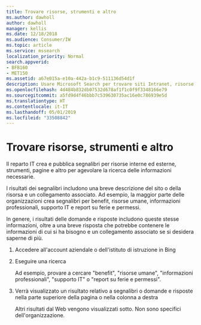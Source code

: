 ```yaml
---
title: Trovare risorse, strumenti e altro
ms.author: dawholl
author: dawholl
manager: kellis
ms.date: 12/18/2018
ms.audience: Consumer/IW
ms.topic: article
ms.service: mssearch
localization_priority: Normal
search.appverid:
- BFB160
- MET150
ms.assetid: a67e015a-e10a-442a-b1c9-511136d54d1f
description: Usare Microsoft Search per trovare siti Intranet, risorse, strumenti e collegamenti alle informazioni interne
ms.openlocfilehash: 4d484b832db07532d678af1f1c0f9f3348166e79
ms.sourcegitcommit: a5fd9d4f46bbb7c539630735ac16e0c786939e5d
ms.translationtype: HT
ms.contentlocale: it-IT
ms.lasthandoff: 05/01/2019
ms.locfileid: "33508842"
---
```

# <a name="find-resources-tools-and-more"></a>Trovare risorse, strumenti e altro

Il reparto IT crea e pubblica segnalibri per risorse interne ed esterne, strumenti, pagine e altro per agevolare la ricerca delle informazioni necessarie.
  
I risultati dei segnalibri includono una breve descrizione del sito o della risorsa e un collegamento associato. Ad esempio, la maggior parte delle organizzazioni crea segnalibri per benefit, risorse umane, informazioni professionali, supporto IT e report su ferie e permessi.
  
In genere, i risultati delle domande e risposte includono queste stesse informazioni, oltre a una breve risposta che potrebbe contenere le informazioni di cui si ha bisogno e un collegamento associato se si desidera saperne di più.
  
1. Accedere all'account aziendale o dell'istituto di istruzione in Bing 
    
2. Eseguire una ricerca
    
    Ad esempio, provare a cercare "benefit", "risorse umane", "informazioni professionali", "supporto IT" o "report su ferie e permessi".
    
3. Verrà visualizzato un risultato relativo a segnalibri o domande e risposte nella parte superiore della pagina o nella colonna a destra
    
    Altri risultati dal Web vengono visualizzati sotto. Non sono specifici dell'organizzazione.

  

